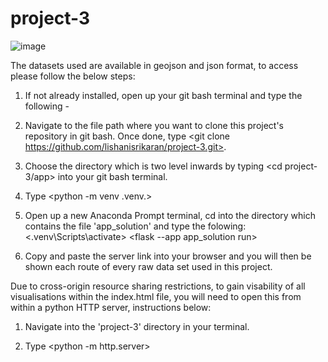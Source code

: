 # project-3

![image](https://github.com/lishanisrikaran/project-backup/assets/126973634/3c64b36c-ad38-4cea-a856-640677d10d2c)


The datasets used are available in geojson and json format, to access please follow the below steps:

1) If not already installed, open up your git bash terminal and type the following -
	<pip install flask>
	<pip install requests>
	<pip install jsonify>

2) Navigate to the file path where you want to clone this project's repository in git bash. Once done, type <git clone https://github.com/lishanisrikaran/project-3.git>.

3) Choose the directory which is two level inwards by typing <cd project-3/app> into your git bash terminal. 

4) Type <python -m venv .venv.>

4) Open up a new Anaconda Prompt terminal, cd into the directory which contains the file 'app_solution' and type the folowing:
	<.venv\Scripts\activate>
	<flask --app app_solution run>

5) Copy and paste the server link into your browser and you will then be shown each route of every raw data set used in this project. 


Due to cross-origin resource sharing restrictions, to gain visability of all visualisations within the index.html file, you will need to open this from within a python HTTP server, instructions below:

1) Navigate into the 'project-3' directory in your terminal. 

2) Type <python -m http.server>
